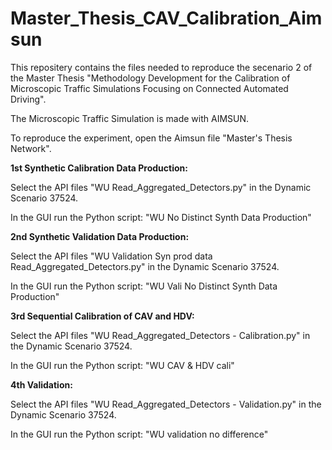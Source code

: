 # Master_Thesis_CAV_Calibration_Aimsun

This repositery contains the files needed to reproduce the secenario 2 of the Master Thesis "Methodology Development for the Calibration of Microscopic Traffic Simulations Focusing on Connected Automated Driving".

The Microscopic Traffic Simulation is made with AIMSUN.

To reproduce the experiment, open the Aimsun file "Master's Thesis Network".

**1st Synthetic Calibration Data Production:**

Select the API files "WU Read_Aggregated_Detectors.py" in the Dynamic Scenario 37524.

In the GUI run the Python script: "WU No Distinct Synth Data Production"


**2nd Synthetic Validation Data Production:**

Select the API files "WU Validation Syn prod data Read_Aggregated_Detectors.py" in the Dynamic Scenario 37524.

In the GUI run the Python script: "WU Vali No Distinct Synth Data Production"


**3rd Sequential Calibration of CAV and HDV:**

Select the API files "WU Read_Aggregated_Detectors - Calibration.py" in the Dynamic Scenario 37524.

In the GUI run the Python script: "WU CAV & HDV cali"

**4th Validation:**

Select the API files "WU Read_Aggregated_Detectors - Validation.py" in the Dynamic Scenario 37524.

In the GUI run the Python script: "WU validation no difference"
